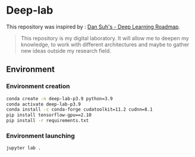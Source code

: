 # Deep-lab
This repository was inspired by : [Dan Suh's - Deep Learning Roadmap](https://github.com/dansuh17/deep-learning-roadmap).

> This repository is my digital laboratory. It will allow me to deepen my knowledge, to work with different architectures and maybe to gather new ideas outside my research field.


## Environment

### Environment creation 
```bash
conda create -n deep-lab-p3.9 python=3.9
conda activate deep-lab-p3.9
conda install -c conda-forge cudatoolkit=11.2 cudnn=8.1
pip install tensorflow-gpu==2.10
pip install -r requirements.txt
```

### Environment launching
```bash
jupyter lab .
```
